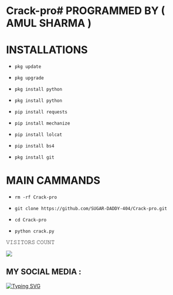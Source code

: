 # Crack-pro# PROGRAMMED BY ( AMUL SHARMA )

# INSTALLATIONS

- `pkg update`

- `pkg upgrade`

- `pkg install python`

- `pkg install python`

- `pip install requests`

- `pip install mechanize`

- `pip install lolcat`

- `pip install bs4`

- `pkg install git`

# MAIN CAMMANDS

- `rm -rf Crack-pro`

- `git clone https://github.com/SUGAR-DADDY-404/Crack-pro.git`

- `cd Crack-pro`

- `python crack.py`

𝚅𝙸𝚂𝙸𝚃𝙾𝚁𝚂 𝙲𝙾𝚄𝙽𝚃

<img src="https://profile-counter.glitch.me/H4X-GG/count.svg" />

</p>

  ##  MY SOCIAL MEDIA : <br>

<p align="left">



</p>

<p align="left">



</p>

[![Typing SVG](https://readme-typing-svg.herokuapp.com?color=%23F70B10&size=27&lines=THANKS+FOR+VISITING+MY+PROFILE)](https://git.io/typing-svg)
